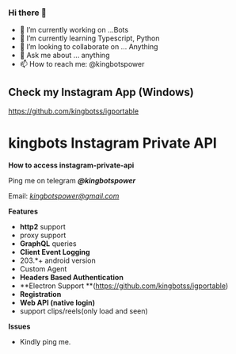 ### Hi there 👋


- 🔭 I’m currently working on ...Bots
- 🌱 I’m currently learning Typescript, Python
- 👯 I’m looking to collaborate on ... Anything 
- 💬 Ask me about ... anything
- 📫 How to reach me: @kingbotspower

## Check my Instagram App (Windows)
 https://github.com/kingbotss/igportable

# kingbots Instagram Private API 

**How to access instagram-private-api**

Ping me on telegram ***@kingbotspower***

Email: *kingbotspower@gmail.com*

**Features**
 - **http2** support
 - proxy support
 - **GraphQL** queries
 - **Client Event Logging**
 - 203.*+ android version
 - Custom Agent
 - **Headers Based Authentication**
 - **Electron Support **(https://github.com/kingbotss/igportable)
 - **Registration**
 - **Web API (native login)**
 - support clips/reels(only load and seen)

 **Issues**
 - Kindly ping me.




